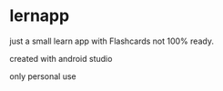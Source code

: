 # lernapp

just a small learn app with Flashcards not 100% ready.

created with android studio

only personal use
